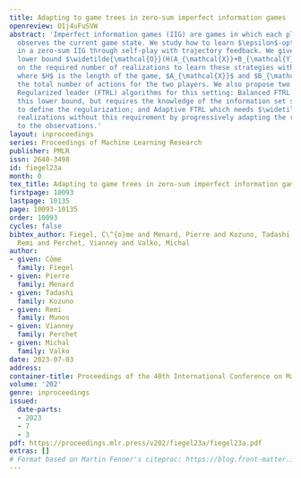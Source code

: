 ```yaml
---
title: Adapting to game trees in zero-sum imperfect information games
openreview: O1j4uFuSVW
abstract: 'Imperfect information games (IIG) are games in which each player only partially
  observes the current game state. We study how to learn $\epsilon$-optimal strategies
  in a zero-sum IIG through self-play with trajectory feedback. We give a problem-independent
  lower bound $\widetilde{\mathcal{O}}(H(A_{\mathcal{X}}+B_{\mathcal{Y}})/\epsilon^2)$
  on the required number of realizations to learn these strategies with high probability,
  where $H$ is the length of the game, $A_{\mathcal{X}}$ and $B_{\mathcal{Y}}$ are
  the total number of actions for the two players. We also propose two Follow the
  Regularized leader (FTRL) algorithms for this setting: Balanced FTRL which matches
  this lower bound, but requires the knowledge of the information set structure beforehand
  to define the regularization; and Adaptive FTRL which needs $\widetilde{\mathcal{O}}(H^2(A_{\mathcal{X}}+B_{\mathcal{Y}})/\epsilon^2)$
  realizations without this requirement by progressively adapting the regularization
  to the observations.'
layout: inproceedings
series: Proceedings of Machine Learning Research
publisher: PMLR
issn: 2640-3498
id: fiegel23a
month: 0
tex_title: Adapting to game trees in zero-sum imperfect information games
firstpage: 10093
lastpage: 10135
page: 10093-10135
order: 10093
cycles: false
bibtex_author: Fiegel, C\^{o}me and Menard, Pierre and Kozuno, Tadashi and Munos,
  Remi and Perchet, Vianney and Valko, Michal
author:
- given: Côme
  family: Fiegel
- given: Pierre
  family: Menard
- given: Tadashi
  family: Kozuno
- given: Remi
  family: Munos
- given: Vianney
  family: Perchet
- given: Michal
  family: Valko
date: 2023-07-03
address: 
container-title: Proceedings of the 40th International Conference on Machine Learning
volume: '202'
genre: inproceedings
issued:
  date-parts:
  - 2023
  - 7
  - 3
pdf: https://proceedings.mlr.press/v202/fiegel23a/fiegel23a.pdf
extras: []
# Format based on Martin Fenner's citeproc: https://blog.front-matter.io/posts/citeproc-yaml-for-bibliographies/
---
```

